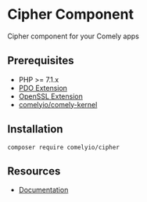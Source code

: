 # Cipher Component

Cipher component for your Comely apps

## Prerequisites

* PHP >= 7.1.x
* [PDO Extension](http://php.net/manual/en/pdo.installation.php)
* [OpenSSL Extension](http://php.net/manual/en/openssl.installation.php)
* [comelyio/comely-kernel](https://github.com/comelyio/comely-kernel) 

## Installation

`composer require comelyio/cipher`

## Resources

* [Documentation](https://comely.io/cipher)